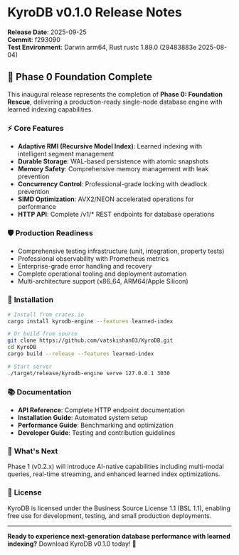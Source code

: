 # KyroDB v0.1.0 Release Notes

**Release Date**: 2025-09-25  
**Commit**: f293090  
**Test Environment**: Darwin arm64, Rust rustc 1.89.0 (29483883e 2025-08-04)

## 🎯 **Phase 0 Foundation Complete**

This inaugural release represents the completion of **Phase 0: Foundation Rescue**, delivering a production-ready single-node database engine with learned indexing capabilities.

### ⚡ **Core Features**
- **Adaptive RMI (Recursive Model Index)**: Learned indexing with intelligent segment management
- **Durable Storage**: WAL-based persistence with atomic snapshots
- **Memory Safety**: Comprehensive memory management with leak prevention
- **Concurrency Control**: Professional-grade locking with deadlock prevention
- **SIMD Optimization**: AVX2/NEON accelerated operations for performance
- **HTTP API**: Complete /v1/* REST endpoints for database operations

### 🛡️ **Production Readiness**
- Comprehensive testing infrastructure (unit, integration, property tests)
- Professional observability with Prometheus metrics
- Enterprise-grade error handling and recovery
- Complete operational tooling and deployment automation
- Multi-architecture support (x86_64, ARM64/Apple Silicon)

### 🔧 **Installation**

```bash
# Install from crates.io
cargo install kyrodb-engine --features learned-index

# Or build from source
git clone https://github.com/vatskishan03/KyroDB.git
cd KyroDB
cargo build --release --features learned-index

# Start server
./target/release/kyrodb-engine serve 127.0.0.1 3030
```

### 📚 **Documentation**
- **API Reference**: Complete HTTP endpoint documentation
- **Installation Guide**: Automated system setup
- **Performance Guide**: Benchmarking and optimization
- **Developer Guide**: Testing and contribution guidelines

### 🔮 **What's Next**
Phase 1 (v0.2.x) will introduce AI-native capabilities including multi-modal queries, real-time streaming, and enhanced learned index optimizations.

### 📄 **License**
KyroDB is licensed under the Business Source License 1.1 (BSL 1.1), enabling free use for development, testing, and small production deployments.

---

**Ready to experience next-generation database performance with learned indexing?**
Download KyroDB v0.1.0 today! 🚀

